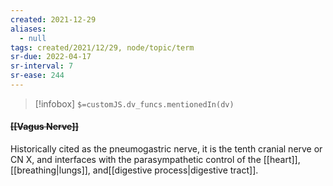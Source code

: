 ```yaml
---
created: 2021-12-29 
aliases:
  - null
tags: created/2021/12/29, node/topic/term
sr-due: 2022-04-17
sr-interval: 7
sr-ease: 244
---
```

> [!infobox]
`$=customJS.dv_funcs.mentionedIn(dv)`

#### <s class="topic-title">[[Vagus Nerve]]</s>

Historically cited as the pneumogastric nerve, it is the tenth cranial nerve or CN X, and interfaces with the parasympathetic control of the [[heart]], [[breathing|lungs]], and[[digestive process|digestive tract]].
